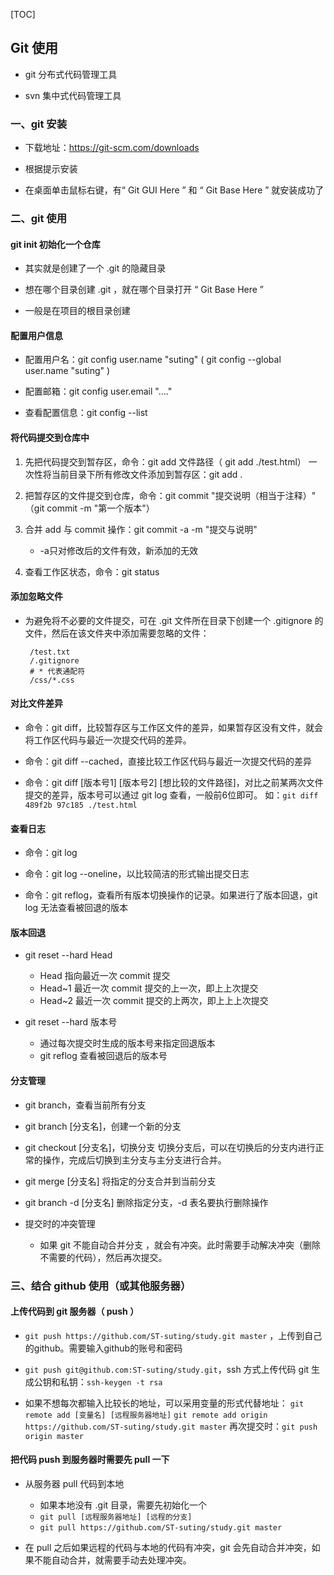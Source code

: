 [TOC]

## Git 使用

 - git 分布式代码管理工具

 - svn 集中式代码管理工具

### 一、git 安装

 - 下载地址：https://git-scm.com/downloads

 - 根据提示安装

 - 在桌面单击鼠标右键，有“ Git GUI Here ” 和 “ Git Base Here ” 就安装成功了

### 二、git 使用

#### git init  初始化一个仓库
 + 其实就是创建了一个 .git 的隐藏目录

 + 想在哪个目录创建 .git ，就在哪个目录打开 “ Git Base Here ”

 + 一般是在项目的根目录创建

#### 配置用户信息
 + 配置用户名：git config user.name "suting" ( git config --global  user.name "suting" )

 + 配置邮箱：git config user.email "...."

 + 查看配置信息：git config --list
 
#### 将代码提交到仓库中
 1. 先把代码提交到暂存区，命令：git add 文件路径（ git add ./test.html）
        一次性将当前目录下所有修改文件添加到暂存区：git add .

 2. 把暂存区的文件提交到仓库，命令：git commit "提交说明（相当于注释）"   （git commit -m "第一个版本"）

 3. 合并 add 与 commit 操作：git commit -a -m "提交与说明"
    + -a只对修改后的文件有效，新添加的无效

 4. 查看工作区状态，命令：git status

#### 添加忽略文件
 + 为避免将不必要的文件提交，可在 .git 文件所在目录下创建一个 .gitignore 的文件，然后在该文件夹中添加需要忽略的文件：
    ```
     /test.txt
     /.gitignore
     # * 代表通配符
     /css/*.css
    ```

#### 对比文件差异
 - 命令：git diff，比较暂存区与工作区文件的差异，如果暂存区没有文件，就会将工作区代码与最近一次提交代码的差异。

 - 命令：git diff --cached，直接比较工作区代码与最近一次提交代码的差异

 - 命令：git diff [版本号1] [版本号2] [想比较的文件路径]，对比之前某两次文件提交的差异，版本号可以通过 git log 查看，一般前6位即可。
    如：`git diff 489f2b 97c185 ./test.html`

#### 查看日志
 - 命令：git log

 - 命令：git log --oneline，以比较简洁的形式输出提交日志

 - 命令：git reflog，查看所有版本切换操作的记录。如果进行了版本回退，git log 无法查看被回退的版本

#### 版本回退

 - git reset --hard Head
    + Head 指向最近一次 commit 提交 
    + Head~1 最近一次 commit 提交的上一次，即上上次提交
    + Head~2 最近一次 commit 提交的上两次，即上上上次提交
 
 - git reset --hard 版本号
    + 通过每次提交时生成的版本号来指定回退版本
    + git reflog 查看被回退后的版本号

#### 分支管理
 - git branch，查看当前所有分支

 - git branch [分支名]，创建一个新的分支

 - git checkout [分支名]，切换分支
    切换分支后，可以在切换后的分支内进行正常的操作，完成后切换到主分支与主分支进行合并。

 - git merge [分支名]
    将指定的分支合并到当前分支

 - git branch -d [分支名] 删除指定分支，-d 表名要执行删除操作

 - 提交时的冲突管理
    + 如果 git 不能自动合并分支 ，就会有冲突。此时需要手动解决冲突（删除不需要的代码），然后再次提交。
 
### 三、结合 github 使用（或其他服务器）
 
#### 上传代码到 git 服务器（ push ）
 - `git push https://github.com/ST-suting/study.git master` ，上传到自己的github。需要输入github的账号和密码

 - `git push git@github.com:ST-suting/study.git`，ssh 方式上传代码
    git 生成公钥和私钥：`ssh-keygen -t rsa`

 - 如果不想每次都输入比较长的地址，可以采用变量的形式代替地址：
    `git remote add [变量名] [远程服务器地址]`
    `git remote add origin https://github.com/ST-suting/study.git master`
    再次提交时：`git push origin master`

#### 把代码 push 到服务器时需要先 pull 一下
 - 从服务器 pull 代码到本地
    + 如果本地没有 .git 目录，需要先初始化一个
    + `git pull [远程服务器地址] [远程的分支]`
    + `git pull https://github.com/ST-suting/study.git master`

 - 在 pull 之后如果远程的代码与本地的代码有冲突，git 会先自动合并冲突，如果不能自动合并，就需要手动去处理冲突。
